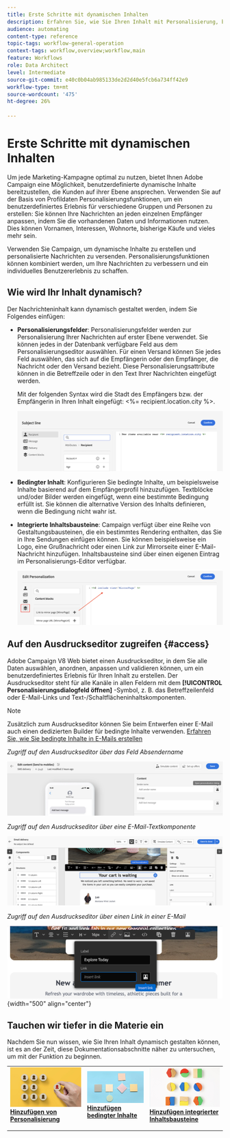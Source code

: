 ```yaml
---
title: Erste Schritte mit dynamischen Inhalten
description: Erfahren Sie, wie Sie Ihren Inhalt mit Personalisierung, bedingtem Inhalt und integrierten Inhaltsbausteinen dynamisch gestalten können.
audience: automating
content-type: reference
topic-tags: workflow-general-operation
context-tags: workflow,overview;workflow,main
feature: Workflows
role: Data Architect
level: Intermediate
source-git-commit: e40c0b04ab985133de2d2d40e5fcb6a734ff42e9
workflow-type: tm+mt
source-wordcount: '475'
ht-degree: 26%

---
```



# Erste Schritte mit dynamischen Inhalten

Um jede Marketing-Kampagne optimal zu nutzen, bietet Ihnen Adobe Campaign eine Möglichkeit, benutzerdefinierte dynamische Inhalte bereitzustellen, die Kunden auf ihrer Ebene ansprechen. Verwenden Sie auf der Basis von Profildaten Personalisierungsfunktionen, um ein benutzerdefiniertes Erlebnis für verschiedene Gruppen und Personen zu erstellen: Sie können Ihre Nachrichten an jeden einzelnen Empfänger anpassen, indem Sie die vorhandenen Daten und Informationen nutzen. Dies können Vornamen, Interessen, Wohnorte, bisherige Käufe und vieles mehr sein.

Verwenden Sie Campaign, um dynamische Inhalte zu erstellen und personalisierte Nachrichten zu versenden. Personalisierungsfunktionen können kombiniert werden, um Ihre Nachrichten zu verbessern und ein individuelles Benutzererlebnis zu schaffen.

## Wie wird Ihr Inhalt dynamisch?

Der Nachrichteninhalt kann dynamisch gestaltet werden, indem Sie Folgendes einfügen:

* **Personalisierungsfelder**: Personalisierungsfelder werden zur Personalisierung Ihrer Nachrichten auf erster Ebene verwendet. Sie können jedes in der Datenbank verfügbare Feld aus dem Personalisierungseditor auswählen. Für einen Versand können Sie jedes Feld auswählen, das sich auf die Empfängerin oder den Empfänger, die Nachricht oder den Versand bezieht. Diese Personalisierungsattribute können in die Betreffzeile oder in den Text Ihrer Nachrichten eingefügt werden.

   Mit der folgenden Syntax wird die Stadt des Empfängers bzw. der Empfängerin in Ihren Inhalt eingefügt: &lt;%= recipient.location.city %>.

   ![](assets/perso-subject-line.png)

* **Bedingter Inhalt**: Konfigurieren Sie bedingte Inhalte, um beispielsweise Inhalte basierend auf dem Empfängerprofil hinzuzufügen. Textblöcke und/oder Bilder werden eingefügt, wenn eine bestimmte Bedingung erfüllt ist. Sie können die alternative Version des Inhalts definieren, wenn die Bedingung nicht wahr ist.

* **Integrierte Inhaltsbausteine**: Campaign verfügt über eine Reihe von Gestaltungsbausteinen, die ein bestimmtes Rendering enthalten, das Sie in Ihre Sendungen einfügen können. Sie können beispielsweise ein Logo, eine Grußnachricht oder einen Link zur Mirrorseite einer E-Mail-Nachricht hinzufügen. Inhaltsbausteine sind über einen eigenen Eintrag im Personalisierungs-Editor verfügbar.

   ![](assets/perso-content-blocks.png)

## Auf den Ausdruckseditor zugreifen {#access}

Adobe Campaign V8 Web bietet einen Ausdruckseditor, in dem Sie alle Daten auswählen, anordnen, anpassen und validieren können, um ein benutzerdefiniertes Erlebnis für Ihren Inhalt zu erstellen. Der Ausdruckseditor steht für alle Kanäle in allen Feldern mit dem **[!UICONTROL Personalisierungsdialogfeld öffnen]** -Symbol, z. B. das Betreffzeilenfeld oder E-Mail-Links und Text-/Schaltflächeninhaltskomponenten.

>[!NOTE]
>
>Zusätzlich zum Ausdruckseditor können Sie beim Entwerfen einer E-Mail auch einen dedizierten Builder für bedingte Inhalte verwenden. [Erfahren Sie, wie Sie bedingte Inhalte in E-Mails erstellen](conditions.md)

*Zugriff auf den Ausdruckseditor über das Feld Absendername*

![](assets/expression-editor-access.png)

*Zugriff auf den Ausdruckseditor über eine E-Mail-Textkomponente*

![](assets/expression-editor-access-email.png)

*Zugriff auf den Ausdruckseditor über einen Link in einer E-Mail*

![](assets/perso-link-insert-icon.png){width="500" align="center"}


## Tauchen wir tiefer in die Materie ein

Nachdem Sie nun wissen, wie Sie Ihren Inhalt dynamisch gestalten können, ist es an der Zeit, diese Dokumentationsabschnitte näher zu untersuchen, um mit der Funktion zu beginnen.

<table style="table-layout:fixed"><tr style="border: 0;">
<td>
<a href="personalize.md">
<img alt="Personalisieren von Inhalten" src="assets/do-not-localize/dynamic-personalization.jpg">
</a>
<div>
<a href="personalize.md"><strong>Hinzufügen von Personalisierung</strong></a>
</div>
<p>
</td>
<td>
<a href="conditions.md">
<img alt="Lead" src="assets/do-not-localize/dynamic-conditional.jpg">
</a>
<div><a href="conditions.md"><strong>Hinzufügen bedingter Inhalte</strong>
</div>
<p>
</td>
<td>
<a href="content-blocks.md">
<img alt="Gelegentlich" src="assets/do-not-localize/dynamic-content-blocks.jpg">
</a>
<div>
<a href="content-blocks.md"><strong>Hinzufügen integrierter Inhaltsbausteine</strong></a>
</div>
<p></td>
</tr></table>
